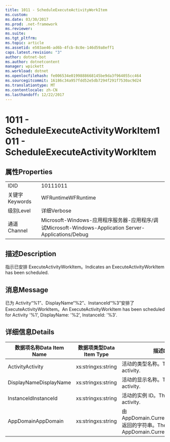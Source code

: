 ```yaml
---
title: 1011 - ScheduleExecuteActivityWorkItem
ms.custom: 
ms.date: 03/30/2017
ms.prod: .net-framework
ms.reviewer: 
ms.suite: 
ms.tgt_pltfrm: 
ms.topic: article
ms.assetid: e503ae46-ad6b-4fcb-8c0e-146d59a8eff1
caps.latest.revision: "3"
author: dotnet-bot
ms.author: dotnetcontent
manager: wpickett
ms.workload: dotnet
ms.openlocfilehash: fe006534e0199888668145be9da3f964055cc464
ms.sourcegitcommit: 16186c34a957fdd52e5db7294f291f7530ac9d24
ms.translationtype: MT
ms.contentlocale: zh-CN
ms.lasthandoff: 12/22/2017
---
```

# <a name="1011---scheduleexecuteactivityworkitem"></a><span data-ttu-id="76393-102">1011 - ScheduleExecuteActivityWorkItem</span><span class="sxs-lookup"><span data-stu-id="76393-102">1011 - ScheduleExecuteActivityWorkItem</span></span>
## <a name="properties"></a><span data-ttu-id="76393-103">属性</span><span class="sxs-lookup"><span data-stu-id="76393-103">Properties</span></span>  
  
|||  
|-|-|  
|<span data-ttu-id="76393-104">ID</span><span class="sxs-lookup"><span data-stu-id="76393-104">ID</span></span>|<span data-ttu-id="76393-105">1011</span><span class="sxs-lookup"><span data-stu-id="76393-105">1011</span></span>|  
|<span data-ttu-id="76393-106">关键字</span><span class="sxs-lookup"><span data-stu-id="76393-106">Keywords</span></span>|<span data-ttu-id="76393-107">WFRuntime</span><span class="sxs-lookup"><span data-stu-id="76393-107">WFRuntime</span></span>|  
|<span data-ttu-id="76393-108">级别</span><span class="sxs-lookup"><span data-stu-id="76393-108">Level</span></span>|<span data-ttu-id="76393-109">详细</span><span class="sxs-lookup"><span data-stu-id="76393-109">Verbose</span></span>|  
|<span data-ttu-id="76393-110">通道</span><span class="sxs-lookup"><span data-stu-id="76393-110">Channel</span></span>|<span data-ttu-id="76393-111">Microsoft-Windows-应用程序服务器-应用程序/调试</span><span class="sxs-lookup"><span data-stu-id="76393-111">Microsoft-Windows-Application Server-Applications/Debug</span></span>|  
  
## <a name="description"></a><span data-ttu-id="76393-112">描述</span><span class="sxs-lookup"><span data-stu-id="76393-112">Description</span></span>  
 <span data-ttu-id="76393-113">指示已安排 ExecuteActivityWorkItem。</span><span class="sxs-lookup"><span data-stu-id="76393-113">Indicates an ExecuteActivityWorkItem has been scheduled.</span></span>  
  
## <a name="message"></a><span data-ttu-id="76393-114">消息</span><span class="sxs-lookup"><span data-stu-id="76393-114">Message</span></span>  
 <span data-ttu-id="76393-115">已为 Activity“%1”、DisplayName“%2”、InstanceId“%3”安排了 ExecuteActivityWorkItem。</span><span class="sxs-lookup"><span data-stu-id="76393-115">An ExecuteActivityWorkItem has been scheduled for Activity '%1', DisplayName: '%2', InstanceId: '%3'.</span></span>  
  
## <a name="details"></a><span data-ttu-id="76393-116">详细信息</span><span class="sxs-lookup"><span data-stu-id="76393-116">Details</span></span>  
  
|<span data-ttu-id="76393-117">数据项名称</span><span class="sxs-lookup"><span data-stu-id="76393-117">Data Item Name</span></span>|<span data-ttu-id="76393-118">数据项类型</span><span class="sxs-lookup"><span data-stu-id="76393-118">Data Item Type</span></span>|<span data-ttu-id="76393-119">描述</span><span class="sxs-lookup"><span data-stu-id="76393-119">Description</span></span>|  
|--------------------|--------------------|-----------------|  
|<span data-ttu-id="76393-120">Activity</span><span class="sxs-lookup"><span data-stu-id="76393-120">Activity</span></span>|<span data-ttu-id="76393-121">xs:string</span><span class="sxs-lookup"><span data-stu-id="76393-121">xs:string</span></span>|<span data-ttu-id="76393-122">活动的类型名称。</span><span class="sxs-lookup"><span data-stu-id="76393-122">The type name of the activity.</span></span>|  
|<span data-ttu-id="76393-123">DisplayName</span><span class="sxs-lookup"><span data-stu-id="76393-123">DisplayName</span></span>|<span data-ttu-id="76393-124">xs:string</span><span class="sxs-lookup"><span data-stu-id="76393-124">xs:string</span></span>|<span data-ttu-id="76393-125">活动的显示名称。</span><span class="sxs-lookup"><span data-stu-id="76393-125">The display name of the activity.</span></span>|  
|<span data-ttu-id="76393-126">InstanceId</span><span class="sxs-lookup"><span data-stu-id="76393-126">InstanceId</span></span>|<span data-ttu-id="76393-127">xs:string</span><span class="sxs-lookup"><span data-stu-id="76393-127">xs:string</span></span>|<span data-ttu-id="76393-128">活动的实例 ID。</span><span class="sxs-lookup"><span data-stu-id="76393-128">The instance id of the activity.</span></span>|  
|<span data-ttu-id="76393-129">AppDomain</span><span class="sxs-lookup"><span data-stu-id="76393-129">AppDomain</span></span>|<span data-ttu-id="76393-130">xs:string</span><span class="sxs-lookup"><span data-stu-id="76393-130">xs:string</span></span>|<span data-ttu-id="76393-131">由 AppDomain.CurrentDomain.FriendlyName 返回的字符串。</span><span class="sxs-lookup"><span data-stu-id="76393-131">The string returned by AppDomain.CurrentDomain.FriendlyName.</span></span>|
